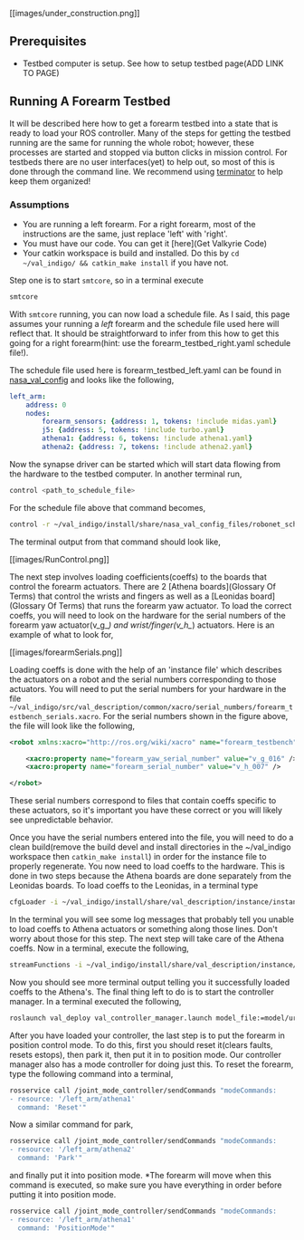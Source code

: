 [[images/under_construction.png]]

## Prerequisites
- Testbed computer is setup. See how to setup testbed page(ADD LINK TO PAGE)

## Running A Forearm Testbed
It will be described here how to get a forearm testbed into a state that is ready to load your ROS controller. Many of the steps for getting the testbed running are the same for running the whole robot; however, these processes are started and stopped via button clicks in mission control. For testbeds there are no user interfaces(yet) to help out, so most of this is done through the command line. We recommend using [terminator](http://gnometerminator.blogspot.com/p/introduction.html) to help keep them organized!

### Assumptions
- You are running a left forearm. For a right forearm, most of the instructions are the same, just replace 'left' with 'right'.
- You must have our code. You can get it [here](Get Valkyrie Code)
- Your catkin workspace is build and installed. Do this by ```cd ~/val_indigo/ && catkin_make install``` if you have not.

Step one is to start ```smtcore```, so in a terminal execute
```bash
smtcore
```

With ```smtcore``` running, you can now load a schedule file. As I said, this page assumes your running a *left* forearm and the schedule file used here will reflect that. It should be straightforward to infer from this how to get this going for a right forearm(hint: use the forearm_testbed_right.yaml schedule file!).

The schedule file used here is forearm_testbed_left.yaml can be found in [nasa_val_config](https://github.com/NASA-JSC-Robotics/nasa_val_config) and looks like the following,

```yaml
left_arm:
    address: 0
    nodes:
        forearm_sensors: {address: 1, tokens: !include midas.yaml}
        j5: {address: 5, tokens: !include turbo.yaml}
        athena1: {address: 6, tokens: !include athena1.yaml}
        athena2: {address: 7, tokens: !include athena2.yaml}

```

Now the synapse driver can be started which will start data flowing from the hardware to the testbed computer. In another terminal run,

```bash
control <path_to_schedule_file>
```

For the schedule file above that command becomes,

```bash
control -r ~/val_indigo/install/share/nasa_val_config_files/robonet_schedules/forearm_testbed_left.yaml
```

The terminal output from that command should look like,

[[images/RunControl.png]]

The next step involves loading coefficients(coeffs) to the boards that control the forearm actuators. There are 2 [Athena boards](Glossary Of Terms) that control the wrists and fingers as well as a [Leonidas board](Glossary Of Terms) that runs the forearm yaw actuator. To load the correct coeffs, you will need to look on the hardware for the serial numbers of the forearm yaw actuator(v_g_*) and wrist/finger(v_h_*) actuators. Here is an example of what to look for,

[[images/forearmSerials.png]]

Loading coeffs is done with the help of an 'instance file' which describes the actuators on a robot and the serial numbers corresponding to those actuators. You will need to put the serial numbers for your hardware in the file ```~/val_indigo/src/val_description/common/xacro/serial_numbers/forearm_testbench_serials.xacro```. For the serial numbers shown in the  figure above, the file will look like the following,

```xml
<robot xmlns:xacro="http://ros.org/wiki/xacro" name="forearm_testbench">

    <xacro:property name="forearm_yaw_serial_number" value="v_g_016" />
    <xacro:property name="forearm_serial_number" value="v_h_007" />

</robot>
```

These serial numbers correspond to files that contain coeffs specific to these actuators, so it's important you have these correct or you will likely see unpredictable behavior.

Once you have the serial numbers entered into the file, you will need to do a clean build(remove the build devel and install directories in the ~/val_indigo workspace then ```catkin_make install```) in order for the instance file to properly regenerate. You now need to load coeffs to the hardware. This is done in two steps because the Athena boards are done separately from the Leonidas boards. To load coeffs to the Leonidas, in a terminal type

```bash
cfgLoader -i ~/val_indigo/install/share/val_description/instance/instances/instance_files/forearm_testbench.xml
```

In the terminal you will see some log messages that probably tell you unable to load coeffs to Athena actuators or something along those lines. Don't worry about those for this step. The next step will take care of the Athena coeffs. Now in a terminal, execute the following,

```bash
streamFunctions -i ~/val_indigo/install/share/val_description/instance/instances/instance_files/forearm_testbench.xml
```

Now you should see more terminal output telling you it successfully loaded coeffs to the Athena's. The final thing left to do is to start the controller manager. In a terminal executed the following,

```bash
roslaunch val_deploy val_controller_manager.launch model_file:=model/urdf/forearm_left.urdf
```

After you have loaded your controller, the last step is to put the forearm in position control mode. To do this, first you should reset it(clears faults, resets estops), then park it, then put it in to position mode. Our controller manager also has a mode controller for doing just this. To reset the forearm, type the following command into a terminal,

```bash
rosservice call /joint_mode_controller/sendCommands "modeCommands:
- resource: '/left_arm/athena1'
  command: 'Reset'"
```

Now a similar command for park,

```bash
rosservice call /joint_mode_controller/sendCommands "modeCommands:
- resource: '/left_arm/athena2'
  command: 'Park'"
```

and finally put it into position mode. *The forearm will move when this command is executed, so make sure you have everything in order before putting it into position mode.

```bash
rosservice call /joint_mode_controller/sendCommands "modeCommands:
- resource: '/left_arm/athena1'
  command: 'PositionMode'"

```